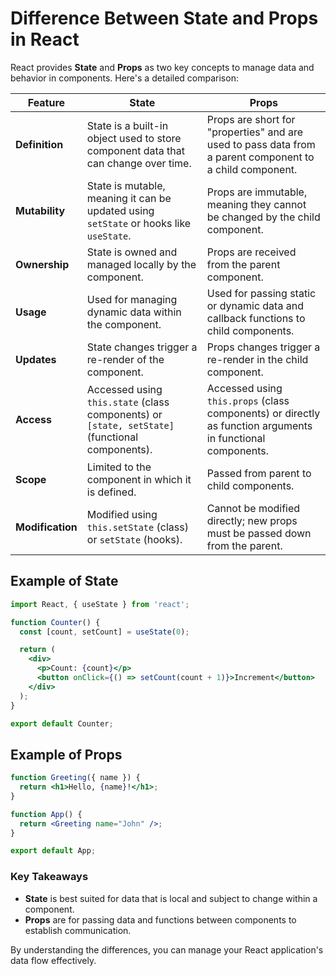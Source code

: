 # Difference Between State and Props in React

React provides **State** and **Props** as two key concepts to manage data and behavior in components. Here's a detailed comparison:

| Feature               | State                                            | Props                                            |
|-----------------------|-------------------------------------------------|-------------------------------------------------|
| **Definition**        | State is a built-in object used to store component data that can change over time. | Props are short for "properties" and are used to pass data from a parent component to a child component. |
| **Mutability**        | State is mutable, meaning it can be updated using `setState` or hooks like `useState`. | Props are immutable, meaning they cannot be changed by the child component. |
| **Ownership**         | State is owned and managed locally by the component. | Props are received from the parent component. |
| **Usage**             | Used for managing dynamic data within the component. | Used for passing static or dynamic data and callback functions to child components. |
| **Updates**           | State changes trigger a re-render of the component. | Props changes trigger a re-render in the child component. |
| **Access**            | Accessed using `this.state` (class components) or `[state, setState]` (functional components). | Accessed using `this.props` (class components) or directly as function arguments in functional components. |
| **Scope**             | Limited to the component in which it is defined. | Passed from parent to child components. |
| **Modification**      | Modified using `this.setState` (class) or `setState` (hooks). | Cannot be modified directly; new props must be passed down from the parent. |

## Example of State
```jsx
import React, { useState } from 'react';

function Counter() {
  const [count, setCount] = useState(0);

  return (
    <div>
      <p>Count: {count}</p>
      <button onClick={() => setCount(count + 1)}>Increment</button>
    </div>
  );
}

export default Counter;
```

## Example of Props
```jsx
function Greeting({ name }) {
  return <h1>Hello, {name}!</h1>;
}

function App() {
  return <Greeting name="John" />;
}

export default App;
```

### Key Takeaways
- **State** is best suited for data that is local and subject to change within a component.
- **Props** are for passing data and functions between components to establish communication.

By understanding the differences, you can manage your React application's data flow effectively.
